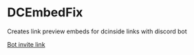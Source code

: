 # DCEmbedFix
Creates link preview embeds for dcinside links with discord bot

[Bot invite link](https://discord.com/oauth2/authorize?client_id=1301836945017667624&permissions=275414830144&integration_type=0&scope=bot)